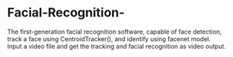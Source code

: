 # Facial-Recognition-
The first-generation facial recognition software, capable of face detection, track a face using CentroidTracker(), and identify using facenet model. Input a video file and get the tracking and facial recognition as video output.
